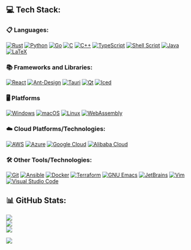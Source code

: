 ## 💻 Tech Stack:
### 📋 Languages:
[![Rust](https://img.shields.io/badge/rust-F7F7F7.svg?style=for-the-badge&logo=rust&logoColor=F74B00)](https://www.rust-lang.org/)
[![Python](https://img.shields.io/badge/python-F7F7F7?style=for-the-badge&logo=python&logoColor=ffdd54)](https://www.python.org/)
[![Go](https://img.shields.io/badge/go-F7F7F7.svg?style=for-the-badge&logo=go&logoColor=00ADD8)](https://go.dev/)
[![C](https://img.shields.io/badge/c-F7F7F7.svg?style=for-the-badge&logo=c&logoColor=00599C)](https://www.iso.org/standard/74528.html)
[![C++](https://img.shields.io/badge/c++-F7F7F7.svg?style=for-the-badge&logo=c%2B%2B&logoColor=00599C)](https://isocpp.org/)
[![TypeScript](https://img.shields.io/badge/typescript-F7F7F7.svg?style=for-the-badge&logo=typescript&logoColor=3178C6)](https://www.typescriptlang.org/)
[![Shell Script](https://img.shields.io/badge/shell_script-F7F7F7.svg?style=for-the-badge&logo=gnu-bash&logoColor=black)](https://www.gnu.org/software/bash/)
[![Java](https://img.shields.io/badge/Java-F7F7F7.svg?style=for-the-badge&logo=openjdk&logoColor=000000)](https://www.java.com/)
[![LaTeX](https://img.shields.io/badge/latex-F7F7F7.svg?style=for-the-badge&logo=latex&logoColor=008080)](https://www.latex-project.org/)

### 📚 Frameworks and Libraries:
[![React](https://img.shields.io/badge/react-F7F7F7.svg?style=for-the-badge&logo=react&logoColor=%2361DAFB)](https://react.dev/)
[![Ant-Design](https://img.shields.io/badge/-AntDesign-F7F7F7?style=for-the-badge&logo=ant-design&logoColor=0170FE)](https://ant.design/)
[![Tauri](https://img.shields.io/badge/tauri-F7F7F7.svg?style=for-the-badge&logo=tauri&logoColor=24C8DB)](https://tauri.app/)
[![Qt](https://img.shields.io/badge/Qt-F7F7F7.svg?style=for-the-badge&logo=Qt&logoColor=217346)](https://www.qt.io/)
[![Iced](https://img.shields.io/badge/iced-F7F7F7.svg?style=for-the-badge&logo=iced&logoColor=1B4DFF)](https://iced.rs/)

### 🖥️ Platforms
[![Windows](https://img.shields.io/badge/windows-F7F7F7.svg?style=for-the-badge&logo=windows&logoColor=00ADEF)](https://www.microsoft.com/windows/)
[![macOS](https://img.shields.io/badge/macOS-F7F7F7.svg?style=for-the-badge&logo=apple&logoColor=black)](https://www.apple.com/macos/)
[![Linux](https://img.shields.io/badge/linux-F7F7F7.svg?style=for-the-badge&logo=linux&logoColor=black)](https://kernel.org/)
[![WebAssembly](https://img.shields.io/badge/webassembly-F7F7F7.svg?style=for-the-badge&logo=webassembly&logoColor=654FF0)](https://webassembly.org/)

### ☁️ Cloud Platforms/Technologies:
[![AWS](https://img.shields.io/badge/AWS-F7F7F7.svg?style=for-the-badge&logo=amazon-aws&logoColor=FF9900)](https://aws.amazon.com/)
[![Azure](https://img.shields.io/badge/azure-F7F7F7.svg?style=for-the-badge&logo=microsoftazure&logoColor=0072C6)](https://azure.microsoft.com/)
[![Google Cloud](https://img.shields.io/badge/GoogleCloud-F7F7F7.svg?style=for-the-badge&logo=google-cloud&logoColor=4285F4)](https://cloud.google.com/)
[![Alibaba Cloud](https://img.shields.io/badge/AlibabaCloud-F7F7F7.svg?style=for-the-badge&logo=alibabacloud&logoColor=FF6701)](https://www.alibabacloud.com/)

### 🛠️ Other Tools/Technologies:
[![Git](https://img.shields.io/badge/git-F7F7F7.svg?style=for-the-badge&logo=git&logoColor=F05033)](https://git-scm.com/)
[![Ansible](https://img.shields.io/badge/ansible-F7F7F7.svg?style=for-the-badge&logo=ansible&logoColor=black)](https://www.ansible.com/)
[![Docker](https://img.shields.io/badge/docker-F7F7F7.svg?style=for-the-badge&logo=docker&logoColor=0DB7ED)](https://www.docker.com/)
[![Terraform](https://img.shields.io/badge/terraform-F7F7F7.svg?style=for-the-badge&logo=terraform&logoColor=5835CC)](https://www.terraform.io/)
[![GNU Emacs](https://img.shields.io/badge/GNU%20Emacs-F7F7F7.svg?&style=for-the-badge&logo=gnu-emacs&logoColor=7F5AB6)](https://www.gnu.org/s/emacs/)
[![JetBrains](https://img.shields.io/badge/jetbrains-F7F7F7.svg?style=for-the-badge&logo=jetbrains&logoColor=000000)](https://www.jetbrains.com/)
[![Vim](https://img.shields.io/badge/VIM-F7F7F7.svg?style=for-the-badge&logo=vim&logoColor=11AB00)](https://www.vim.org/)
[![Visual Studio Code](https://img.shields.io/badge/Visual%20Studio%20Code-F7F7F7.svg?style=for-the-badge&logo=visual-studio-code&logoColor=0078D7)](https://code.visualstudio.com/)


## 📊 GitHub Stats:
![](https://github-readme-stats.vercel.app/api?username=nikhil-prabhu&theme=swift&hide_border=true&include_all_commits=false&count_private=false)<br/>
![](https://github-readme-streak-stats.herokuapp.com/?user=nikhil-prabhu&theme=swift&hide_border=true)<br/>
![](https://github-readme-stats.vercel.app/api/top-langs/?username=nikhil-prabhu&theme=swift&hide_border=true&include_all_commits=false&count_private=false&layout=compact)

[![](https://visitcount.itsvg.in/api?id=nikhil-prabhu&icon=5&color=12)](https://visitcount.itsvg.in)

<!-- Proudly created with GPRM ( https://gprm.itsvg.in ) -->
